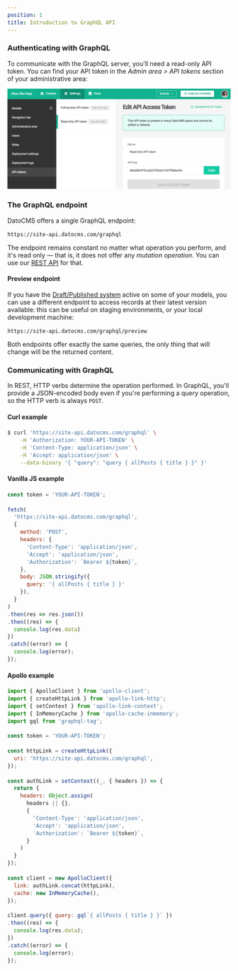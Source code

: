```yaml
---
position: 1
title: Introduction to GraphQL API
---
```


### Authenticating with GraphQL

To communicate with the GraphQL server, you'll need a read-only API token. You can find your API token in the *Admin area > API tokens* section of your administrative area:

![foo](../images/api-token.png)

### The GraphQL endpoint

DatoCMS offers a single GraphQL endpoint: 

```
https://site-api.datocms.com/graphql
```

The endpoint remains constant no matter what operation you perform, and it's read only — that is, it does not offer any *mutation operation*. You can use our [REST API](/api/) for that.

#### Preview endpoint

If you have the [Draft/Published system](/docs/introduction/versioning/#draftpublished-system) active on some of your models, you can use a different endpoint to access records at their latest version available: this can be useful on staging environments, or your local development machine:

```
https://site-api.datocms.com/graphql/preview
```

Both endpoints offer exactly the same queries, the only thing that will change will be the returned content.

### Communicating with GraphQL

In REST, HTTP verbs determine the operation performed. In GraphQL, you'll provide a JSON-encoded body even if you're performing a query operation, so the HTTP verb is always `POST`.


#### Curl example

```bash
$ curl 'https://site-api.datocms.com/graphql' \
    -H 'Authorization: YOUR-API-TOKEN' \
    -H 'Content-Type: application/json' \
    -H 'Accept: application/json' \
    --data-binary '{ "query": "query { allPosts { title } }" }'
```

#### Vanilla JS example

```js
const token = 'YOUR-API-TOKEN';

fetch(
  'https://site-api.datocms.com/graphql',
  {
    method: 'POST',
    headers: {
      'Content-Type': 'application/json',
      'Accept': 'application/json',
      'Authorization': `Bearer ${token}`,
    },
    body: JSON.stringify({
      query: '{ allPosts { title } }'
    }),
  }
)
.then(res => res.json())
.then((res) => {
  console.log(res.data)
})
.catch((error) => {
  console.log(error);
});
```

#### Apollo example

```js
import { ApolloClient } from 'apollo-client';
import { createHttpLink } from 'apollo-link-http';
import { setContext } from 'apollo-link-context';
import { InMemoryCache } from 'apollo-cache-inmemory';
import gql from 'graphql-tag';

const token = 'YOUR-API-TOKEN';

const httpLink = createHttpLink({
  uri: 'https://site-api.datocms.com/graphql',
});

const authLink = setContext((_, { headers }) => {
  return {
    headers: Object.assign(
      headers || {},
      {
        'Content-Type': 'application/json',
        'Accept': 'application/json',
        'Authorization': `Bearer ${token}`,
      }
    )
  }
});

const client = new ApolloClient({
  link: authLink.concat(httpLink),
  cache: new InMemoryCache(),
});

client.query({ query: gql`{ allPosts { title } }` })
.then((res) => {
  console.log(res.data);
})
.catch((error) => {
  console.log(error);
});
```
